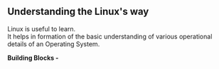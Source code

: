 ## Understanding the Linux's way

Linux is useful to learn.  
It helps in formation of the basic understanding of various operational details of an Operating System.  

**Building Blocks -**

